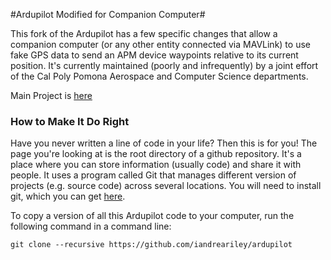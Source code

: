 #Ardupilot Modified for Companion Computer#

This fork of the Ardupilot has a few specific changes that allow a companion computer (or any other entity connected via MAVLink) to use fake GPS data to send an APM device waypoints relative to its current position. It's currently maintained (poorly and infrequently) by a joint effort of the Cal Poly Pomona Aerospace and Computer Science departments.

Main Project is [here](https://github.com/ArduPilot/ardupilot/)

### How to Make It Do Right ###

Have you never written a line of code in your life? Then this is for you! The page you're looking at is the root directory of a github repository. It's a place where you can store information (usually code) and share it with people. It uses a program called Git that manages different version of projects (e.g. source code) across several locations. You will need to install git, which you can get [here](https://git-scm.com/book/en/v2/Getting-Started-Installing-Git).

To copy a version of all this Ardupilot code to your computer, run the following command in a command line:

~~~~
git clone --recursive https://github.com/iandreariley/ardupilot
~~~~



